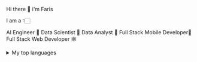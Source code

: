   Hi there 👋 i'm Faris

  I am a 👇🏻

  AI Engineer 🤖
  Data Scientist 💭
  Data Analyst 🧐
  Full Stack Mobile Developer📱
  Full Stack Web Developer 🕸️

<details>
<summary>My top languages</summary>
| Rank | Languages |
|-----:|-----------|
|   1  |   Python  |
|   2  | JavaScript|
|   3  |    Java   |
|   4  |  HTML/CSS |
|   5  |      C    |
</details>


